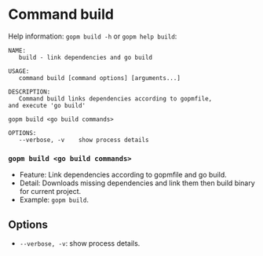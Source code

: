 Command build
====

Help information: `gopm build -h` or `gopm help build`:

	NAME:
	   build - link dependencies and go build
	
	USAGE:
	   command build [command options] [arguments...]
	
	DESCRIPTION:
	   Command build links dependencies according to gopmfile,
	and execute 'go build'
	
	gopm build <go build commands>
	
	OPTIONS:
	   --verbose, -v	show process details
   
### `gopm build <go build commands>`

- Feature: Link dependencies according to gopmfile and go build.
- Detail: Downloads missing dependencies and link them then build binary for current project.
- Example: `gopm build`.

## Options

- `--verbose, -v`: show process details.
